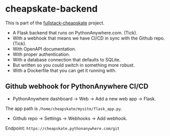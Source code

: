 # cheapskate-backend

This is part of the
[fullstack-cheapskate](https://github.com/peterprescott/fullstack-cheapskate)
project.

- A Flask backend that runs on PythonAnywhere.com. (Tick).
- With a webhook that means we have CI/CD in sync with the Github repo.
  (Tick).
- With OpenAPI documentation.
- With proper authentication.
- With a database connection that defaults to SQLite.
- But written so you could switch in something more robust.
- With a Dockerfile that you can get it running with.

## Github webhook for PythonAnywhere CI/CD

- PythonAnywhere dashboard -> Web -> Add a new web app -> Flask.

The app path is `/home/cheapskate/mysite/flask_app.py`.

- Github repo -> Settings -> Webhooks -> Add webhook.

Endpoint: `https://cheapskate.pythonanywhere.com/git`
